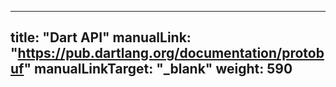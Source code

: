 <!-- mdformat global-off -->

---
title: "Dart API"
manualLink: "https://pub.dartlang.org/documentation/protobuf"
manualLinkTarget: "_blank"
weight: 590
---